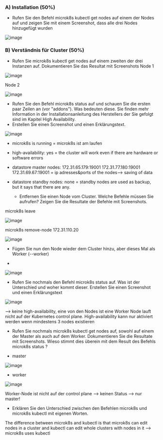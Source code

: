 ### A) Installation (50%)
- Rufen Sie den Befehl microk8s kubectl get nodes auf einem der Nodes auf und zeigen Sie mit einem Screenshot, dass alle drei Nodes hinzugefügt wurden


![image](https://github.com/auroragjemaj/m347/assets/112400886/9db28673-2129-4354-8a00-94183c6eb789)


### B) Verständnis für Cluster (50%)

- Rufen Sie microk8s kubectl get nodes auf einem zweiten der drei Instanzen auf. Dokumentieren Sie das Resultat mit Screenshots
Node 1


![image](https://github.com/auroragjemaj/m347/assets/112400886/7709206c-f5e5-4269-9d75-c03f3ca497a1)


Node 2


![image](https://github.com/auroragjemaj/m347/assets/112400886/e517aad6-3790-46e0-8e3b-ccb350db8215)


- Rufen Sie den Befehl microk8s status auf und schauen Sie die ersten paar Zeilen an (vor "addons"). Was bedeuten diese. Sie finden mehr Information in der Installationsanleitung des Herstellers der Sie gefolgt sind im Kapitel High Availability.
- Erstellen Sie einen Screenshot und einen Erklärungstext.


![image](https://github.com/auroragjemaj/m347/assets/112400886/01785dcb-29ec-4f87-ad4b-479fce4b1749)


- microk8s is running = microk8s ist am laufen
- high-availability: yes = the cluster will work even if there are hardware or software errors
- datastore master nodes: 172.31.65.179:19001 172.31.77.180:19001 172.31.69.67:19001 = ip adresses&ports of the nodes--> saving of data
- datastore standby nodes: none = standby nodes are used as backup, but it says that there are any.



  - Entfernen Sie einen Node vom Cluster. Welche Befehle müssen Sie aufrufen? Zeigen Sie die Resultate der Befehle mit Screenshots.


microk8s leave


![image](https://github.com/auroragjemaj/m347/assets/112400886/457f8341-8869-48d6-a2f9-ae5310830cd6)


microk8s remove-node 172.31.110.20


![image](https://github.com/auroragjemaj/m347/assets/112400886/da84b8b4-564f-4067-9a36-5df0c245cda8)



  - Fügen Sie nun den Node wieder dem Cluster hinzu, aber dieses Mal als Worker (--worker)

  - 
![image](https://github.com/auroragjemaj/m347/assets/112400886/549eb053-a0ef-4601-9484-95fa4f9189fb)


  - Rufen Sie nochmals den Befehl microk8s status auf. Was ist der Unterschied und woher kommt dieser. Erstellen Sie einen Screenshot und einen Erklärungstext


![image](https://github.com/auroragjemaj/m347/assets/112400886/2300487a-0c76-4020-b13f-b9eb234edbd2)


 
--> keine high-availability, eine von den Nodes ist eine Worker Node lauft nicht auf der Kubernetes control plane. High-availability kann nur aktiviert werden wenn mindestens 3 nodes existieren 


  - Rufen Sie nochmals microk8s kubectl get nodes auf, sowohl auf einem der Master als auch auf dem Worker. Dokumentieren Sie die Resultate mit Screenshots. Wieso stimmt dies überein mit dem Result des Befehls microk8s status ?


  - master


![image](https://github.com/auroragjemaj/m347/assets/112400886/8e5f4f9e-9e55-4528-af33-912de2026afe)

  - worker


![image](https://github.com/auroragjemaj/m347/assets/112400886/69cf049c-de68-4d32-b96e-bac18476f7de)


Worker-Node ist nicht auf der control plane --> keinen Status --> nur master!


  - Erklären Sie den Unterschied zwischen den Befehlen microk8s und microk8s kubectl mit eigenen Worten.


The difference between microk8s and kubectl is that microk8s can edit nodes in a cluster and kubectl can edit whole clusters with nodes in it --> microk8s uses kubectl
